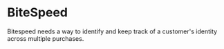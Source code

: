 # BiteSpeed
Bitespeed needs a way to identify and keep track of a customer's identity across multiple purchases.
